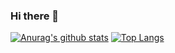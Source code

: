 ### Hi there 👋
[![Anurag's github stats](https://github-readme-stats.vercel.app/api?username=conflick0)](https://github.com/anuraghazra/github-readme-stats)
[![Top Langs](https://github-readme-stats.vercel.app/api/top-langs/?username=conflick0)](https://github.com/anuraghazra/github-readme-stats)

